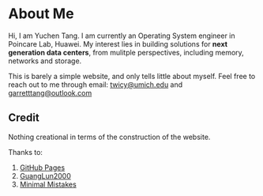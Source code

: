 # About Me

Hi, I am Yuchen Tang. I am currently an Operating System engineer in Poincare Lab, Huawei. My interest lies in building solutions for **next generation data centers**, from mulitple perspectives, including memory, networks and storage.

This is barely a simple website, and only tells little about myself. Feel free to reach out to me through email: <twicy@umich.edu> and <garretttang@outlook.com>

## Credit

Nothing creational in terms of the construction of the website.

Thanks to:

1. [GitHub Pages](https://pages.github.com/)
2. [GuangLun2000](https://github.com/GuangLun2000/GuangLun2000.github.io)
3. [Minimal Mistakes](https://mademistakes.com/)
